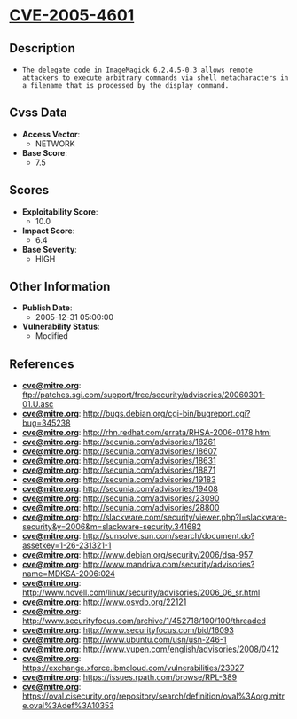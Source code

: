 
# [CVE-2005-4601](https://cve.mitre.org/cgi-bin/cvename.cgi?name=CVE-2005-4601)

## Description

- `The delegate code in ImageMagick 6.2.4.5-0.3 allows remote attackers to execute arbitrary commands via shell metacharacters in a filename that is processed by the display command.`

## Cvss Data

- **Access Vector**:
  - NETWORK
- **Base Score**:
  - 7.5

## Scores

- **Exploitability Score**:
  - 10.0
- **Impact Score**:
  - 6.4
- **Base Severity**:
  - HIGH

## Other Information

- **Publish Date**:
  - 2005-12-31 05:00:00
- **Vulnerability Status**:
  - Modified

## References

- **cve@mitre.org**: ftp://patches.sgi.com/support/free/security/advisories/20060301-01.U.asc
- **cve@mitre.org**: http://bugs.debian.org/cgi-bin/bugreport.cgi?bug=345238
- **cve@mitre.org**: http://rhn.redhat.com/errata/RHSA-2006-0178.html
- **cve@mitre.org**: http://secunia.com/advisories/18261
- **cve@mitre.org**: http://secunia.com/advisories/18607
- **cve@mitre.org**: http://secunia.com/advisories/18631
- **cve@mitre.org**: http://secunia.com/advisories/18871
- **cve@mitre.org**: http://secunia.com/advisories/19183
- **cve@mitre.org**: http://secunia.com/advisories/19408
- **cve@mitre.org**: http://secunia.com/advisories/23090
- **cve@mitre.org**: http://secunia.com/advisories/28800
- **cve@mitre.org**: http://slackware.com/security/viewer.php?l=slackware-security&y=2006&m=slackware-security.341682
- **cve@mitre.org**: http://sunsolve.sun.com/search/document.do?assetkey=1-26-231321-1
- **cve@mitre.org**: http://www.debian.org/security/2006/dsa-957
- **cve@mitre.org**: http://www.mandriva.com/security/advisories?name=MDKSA-2006:024
- **cve@mitre.org**: http://www.novell.com/linux/security/advisories/2006_06_sr.html
- **cve@mitre.org**: http://www.osvdb.org/22121
- **cve@mitre.org**: http://www.securityfocus.com/archive/1/452718/100/100/threaded
- **cve@mitre.org**: http://www.securityfocus.com/bid/16093
- **cve@mitre.org**: http://www.ubuntu.com/usn/usn-246-1
- **cve@mitre.org**: http://www.vupen.com/english/advisories/2008/0412
- **cve@mitre.org**: https://exchange.xforce.ibmcloud.com/vulnerabilities/23927
- **cve@mitre.org**: https://issues.rpath.com/browse/RPL-389
- **cve@mitre.org**: https://oval.cisecurity.org/repository/search/definition/oval%3Aorg.mitre.oval%3Adef%3A10353
